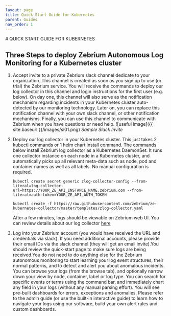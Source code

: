 ```yaml
---
layout: page
title: Quick Start Guide for Kubernetes
parent: Guides
nav_order: 1
---
```

<link rel="shortcut icon" type="image/x-icon" href="{{ site.baseurl }}/images/favicon.ico?" >
# QUICK START GUIDE FOR KUBERNETES

##  Three Steps to deploy Zebrium Autonomous Log Monitoring for a Kubernetes cluster

1. Accept invite to a private Zebrium slack channel dedicate to your organization. This channel is created as soon as you sign up to use (or trial) the Zebrium service. You will receive the commands to deploy our log collector in this channel and login instructions for the first user (e.g. below). On day one, this channel will also serve as the notification mechanism regarding incidents in your Kubernetes cluster auto-detected by our monitoring technology. Later on, you can replace this notification channel with your own slack channel, or other notification mechanisms. Finally, you can use this channel to communicate with Zebrium when you have questions or need help.
    ![useful image]({{ site.baseurl }}/images/si01.png)
    *Sample Slack Invite*

2. Deploy our log collector in your Kubernetes cluster. This just takes 2 kubectl commands or 1 helm chart install command. The commands below install Zebrium log collector as a Kubernetes DaemonSet. It runs one collector instance on each node in a Kubernetes cluster, and automatically picks up all relevant meta-data such as node, pod and container names as well as all labels. No manual configuration is required.
    ```
    kubectl create secret generic zlog-collector-config --from-literal=log-collector-url=https://YOUR_ZE_API_INSTANCE_NAME.zebrium.com --from-literal=auth-token=YOUR_ZE_API_AUTH_TOKEN

    kubectl create -f https://raw.githubusercontent.com/zebrium/ze-kubernetes-collector/master/templates/zlog-collector.yaml
    ```
   After a few minutes, logs should be viewable on Zebrium web UI. You can review details about our log collector [here](./kubernetes_collector_details.html)

3. Log into your Zebrium account (you would have received the URL and credentials via slack). If you need additional accounts, please provide their email IDs via the slack channel (they will get an email invite).You should review the quick-start page to make sure logs are being received.You do not need to do anything else for the Zebrium autonomous monitoring to start learning your log event structures, their normal patterns, and to detect and alert you about anomalous incidents. You can browse your logs (from the browse tab), and optionally narrow down your view by node, container, label or log type. You can search for specific events or terms using the command bar, and immediately chart any field in your logs (without any manual parsing effort). You will see pre-built dashboards for errors, exceptions and anomalies. Please refer to the admin guide (or use the built-in interactive guide) to learn how to navigate your logs using our software, build your own alert rules and custom dashboards.
